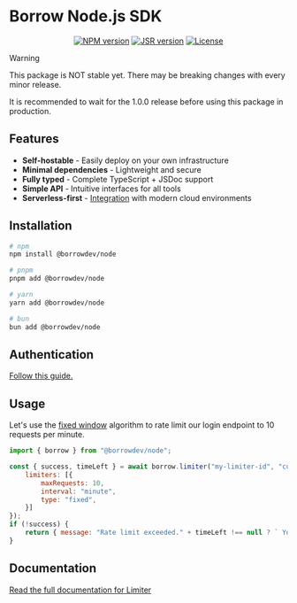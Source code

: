 # Borrow Node.js SDK

<p align="center">
  <a href="https://www.npmjs.com/package/@borrowdev/node"><img src="https://img.shields.io/npm/v/@borrowdev/node" alt="NPM version"></a>
  <a href="https://jsr.io/@borrow/node"><img src="https://jsr.io/badges/@borrow/node" alt="JSR version"></a>
  <a href="https://github.com/borrowdev/borrow/blob/main/LICENSE"><img src="https://img.shields.io/github/license/borrowdev/borrow" alt="License"></a>
</p>

> [!WARNING]  
> This package is NOT stable yet. There may be breaking changes with every minor release.
>
> It is recommended to wait for the 1.0.0 release before using this package in production.

## Features

- **Self-hostable** - Easily deploy on your own infrastructure
- **Minimal dependencies** - Lightweight and secure
- **Fully typed** - Complete TypeScript + JSDoc support
- **Simple API** - Intuitive interfaces for all tools
- **Serverless-first** - [Integration](https://borrow.dev/docs/limiter/integrations/supabase) with modern cloud environments

## Installation

```bash
# npm
npm install @borrowdev/node

# pnpm
pnpm add @borrowdev/node

# yarn
yarn add @borrowdev/node

# bun
bun add @borrowdev/node
```

## Authentication
[Follow this guide.](https://borrow.dev/docs/limiter/quick-start#authentication)

## Usage

Let's use the [fixed window](https://borrow.dev/docs/limiter/algorithms#fixed-window) algorithm to rate limit our login endpoint to 10 requests per minute.

```javascript
import { borrow } from "@borrowdev/node";

const { success, timeLeft } = await borrow.limiter("my-limiter-id", "current-user-id", {
	limiters: [{
		maxRequests: 10,
		interval: "minute",
		type: "fixed",
	}]
});
if (!success) {
	return { message: "Rate limit exceeded." + timeLeft !== null ? ` You can try again in ${timeLeft} seconds.` : "" };
}
```

## Documentation
[Read the full documentation for Limiter](https://borrow.dev/docs/limiter)
